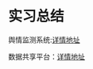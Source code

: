 # 实习总结
舆情监测系统:[详情地址](https://github.com/Jii796/simao_repository_2022/blob/main/%E8%88%86%E6%83%85%E7%9B%91%E6%B5%8B.md)

数据共享平台：[详情地址](https://github.com/Jii796/simao_repository_2022/blob/main/%E6%95%B0%E6%8D%AE%E5%85%B1%E4%BA%AB%E5%B9%B3%E5%8F%B0.md)

